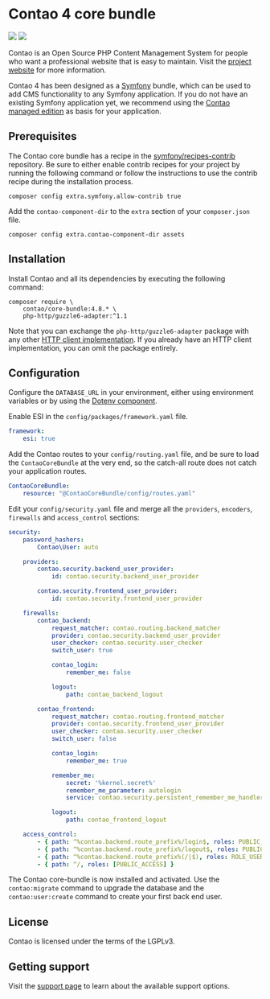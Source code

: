 # Contao 4 core bundle

[![](https://img.shields.io/packagist/v/contao/core-bundle.svg?style=flat-square)](https://packagist.org/packages/contao/core-bundle)
[![](https://img.shields.io/packagist/dt/contao/core-bundle.svg?style=flat-square)](https://packagist.org/packages/contao/core-bundle)

Contao is an Open Source PHP Content Management System for people who want a professional website that is easy to
maintain. Visit the [project website][1] for more information.

Contao 4 has been designed as a [Symfony][2] bundle, which can be used to add CMS functionality to any Symfony
application. If you do not have an existing Symfony application yet, we recommend using the [Contao managed edition][3]
as basis for your application.

## Prerequisites

The Contao core bundle has a recipe in the [symfony/recipes-contrib][6] repository. Be sure to either enable contrib
recipes for your project by running the following command or follow the instructions to use the contrib recipe during
the installation process.

```
composer config extra.symfony.allow-contrib true
```

Add the `contao-component-dir` to the `extra` section of your `composer.json` file.

```
composer config extra.contao-component-dir assets
```

## Installation

Install Contao and all its dependencies by executing the following command:

```
composer require \
    contao/core-bundle:4.8.* \
    php-http/guzzle6-adapter:^1.1
```

Note that you can exchange the `php-http/guzzle6-adapter` package with any other [HTTP client implementation][4]. If you
already have an HTTP client implementation, you can omit the package entirely.

## Configuration

Configure the `DATABASE_URL` in your environment, either using environment variables or by using the
[Dotenv component][7].

Enable ESI in the `config/packages/framework.yaml` file.

```yaml
framework:
    esi: true
```

Add the Contao routes to your `config/routing.yaml` file, and be sure to load the `ContaoCoreBundle` at the very end, so
the catch-all route does not catch your application routes.

```yml
ContaoCoreBundle:
    resource: "@ContaoCoreBundle/config/routes.yaml"
```

Edit your `config/security.yaml` file and merge all the `providers`, `encoders`, `firewalls` and `access_control`
sections:

```yml
security:
    password_hashers:
        Contao\User: auto

    providers:
        contao.security.backend_user_provider:
            id: contao.security.backend_user_provider

        contao.security.frontend_user_provider:
            id: contao.security.frontend_user_provider

    firewalls:
        contao_backend:
            request_matcher: contao.routing.backend_matcher
            provider: contao.security.backend_user_provider
            user_checker: contao.security.user_checker
            switch_user: true

            contao_login:
                remember_me: false

            logout:
                path: contao_backend_logout

        contao_frontend:
            request_matcher: contao.routing.frontend_matcher
            provider: contao.security.frontend_user_provider
            user_checker: contao.security.user_checker
            switch_user: false

            contao_login:
                remember_me: true

            remember_me:
                secret: '%kernel.secret%'
                remember_me_parameter: autologin
                service: contao.security.persistent_remember_me_handler

            logout:
                path: contao_frontend_logout

    access_control:
        - { path: ^%contao.backend.route_prefix%/login$, roles: PUBLIC_ACCESS }
        - { path: ^%contao.backend.route_prefix%/logout$, roles: PUBLIC_ACCESS }
        - { path: ^%contao.backend.route_prefix%(/|$), roles: ROLE_USER }
        - { path: ^/, roles: [PUBLIC_ACCESS] }
```

The Contao core-bundle is now installed and activated. Use the `contao:migrate` command to upgrade the database and the
`contao:user:create` command to create your first back end user.

## License

Contao is licensed under the terms of the LGPLv3.

## Getting support

Visit the [support page][5] to learn about the available support options.

[1]: https://contao.org
[2]: https://symfony.com
[3]: https://github.com/contao/managed-edition
[4]: https://packagist.org/providers/php-http/client-implementation
[5]: https://contao.org/en/support.html
[6]: https://github.com/symfony/recipes-contrib
[7]: http://symfony.com/doc/current/components/dotenv.html
